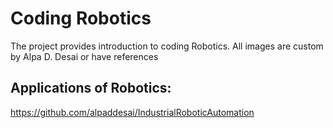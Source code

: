 # Coding Robotics

The project provides introduction to coding Robotics. All images are custom by Alpa D. Desai or have references

## Applications of Robotics:

https://github.com/alpaddesai/IndustrialRoboticAutomation
